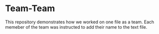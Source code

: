 # Team-Team
This repository demonstrates how we worked on one file as a team. 
Each memeber of the team was instructed to add their name to the text file.
